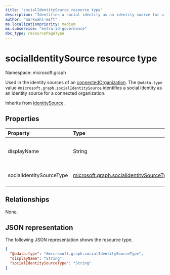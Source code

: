 ```yaml
---
title: "socialIdentitySource resource type"
description: "Identifies a social identity as an identity source for a connected organization."
author: "markwahl-msft"
ms.localizationpriority: medium
ms.subservice: "entra-id-governance"
doc_type: resourcePageType
---
```


# socialIdentitySource resource type

Namespace: microsoft.graph

Used in the identity sources of an [connectedOrganization](connectedOrganization.md). The `@odata.type` value `#microsoft.graph.socialIdentitySource` identifies a social identity as an identity source for a connected organization.

Inherits from [identitySource](../resources/identitysource.md).

## Properties
|Property|Type|Description|
|:---|:---|:---|
|displayName|String|The name of the identity source. Typically the same value as the **socialIdentitySourceType**.|
|socialIdentitySourceType|[microsoft.graph.socialIdentitySourceType](./socialidentitysource.md)|The possible values are: `facebook`, `unknownFutureValue`.|

## Relationships
None.

## JSON representation
The following JSON representation shows the resource type.
<!-- {
  "blockType": "resource",
  "@odata.type": "microsoft.graph.socialIdentitySourceType",
  "baseType": "microsoft.graph.identitySource"
}
-->
``` json
{
  "@odata.type": "#microsoft.graph.socialIdentitySourceType",
  "displayName": "String",
  "socialIdentitySourceType": "String"
}
```

